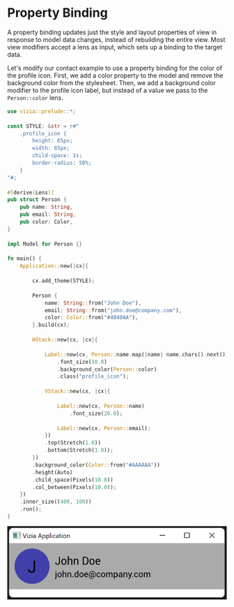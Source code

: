 # Property Binding

A property binding updates just the style and layout properties of view in response to model data changes, instead of rebuilding the entire view. Most view modifiers accept a lens as input, which sets up a binding to the target data. 

Let's modify our contact example to use a property binding for the color of the profile icon. First, we add a color property to the model and remove the background color from the stylesheet. Then, we add a background color modifier to the profile icon label, but instead of a value we pass to the `Person::color` lens.

```rust
use vizia::prelude::*;

const STYLE: &str = r#"
    .profile_icon {
        height: 65px;
        width: 65px;
        child-space: 1s;
        border-radius: 50%;
    }
"#;

#[derive(Lens)]
pub struct Person {
    pub name: String,
    pub email: String,
    pub color: Color,
}

impl Model for Person {}

fn main() {
    Application::new(|cx|{

        cx.add_theme(STYLE);

        Person {
            name: String::from("John Doe"),
            email: String::from("john.doe@company.com"),
            color: Color::from("#4040AA"),
        }.build(cx);

        HStack::new(cx, |cx|{
            
            Label::new(cx, Person::name.map(|name| name.chars().next().unwrap()))
                .font_size(30.0)
                .background_color(Person::color)
                .class("profile_icon");
            
            VStack::new(cx, |cx|{
    
                Label::new(cx, Person::name)
                    .font_size(20.0);
                
                Label::new(cx, Person::email);
            })
            .top(Stretch(1.0))
            .bottom(Stretch(1.0));
        })
        .background_color(Color::from("#AAAAAA"))
        .height(Auto)
        .child_space(Pixels(10.0))
        .col_between(Pixels(10.0));
    })
    .inner_size((400, 100))
    .run();
}
```

![](../img/property_binding.png)